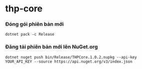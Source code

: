 ﻿# thp-core

### Đóng gói phiên bản mới

`dotnet pack -c Release`

### Đăng tải phiên bản mới lên NuGet.org

`dotnet nuget push bin/Release/THPCore.1.0.2.nupkg --api-key YOUR_API_KEY --source https://api.nuget.org/v3/index.json`
